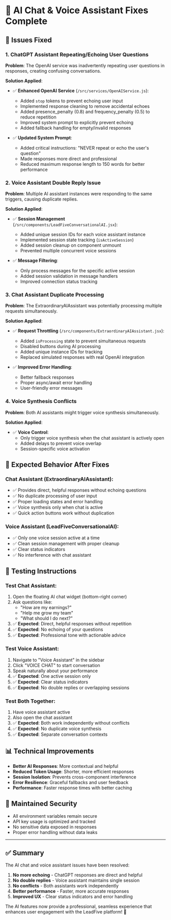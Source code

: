 # 🤖 AI Chat & Voice Assistant Fixes Complete

## 🔧 **Issues Fixed**

### **1. ChatGPT Assistant Repeating/Echoing User Questions**

**Problem**: The OpenAI service was inadvertently repeating user questions in responses, creating confusing conversations.

**Solution Applied**:
- ✅ **Enhanced OpenAI Service** (`/src/services/OpenAIService.js`):
  - Added `stop` tokens to prevent echoing user input
  - Implemented response cleaning to remove accidental echoes
  - Added presence_penalty (0.8) and frequency_penalty (0.5) to reduce repetition
  - Improved system prompt to explicitly prevent echoing
  - Added fallback handling for empty/invalid responses

- ✅ **Updated System Prompt**:
  - Added critical instructions: "NEVER repeat or echo the user's question"
  - Made responses more direct and professional
  - Reduced maximum response length to 150 words for better performance

### **2. Voice Assistant Double Reply Issue**

**Problem**: Multiple AI assistant instances were responding to the same triggers, causing duplicate replies.

**Solution Applied**:
- ✅ **Session Management** (`/src/components/LeadFiveConversationalAI.jsx`):
  - Added unique session IDs for each voice assistant instance
  - Implemented session state tracking (`isActiveSession`)
  - Added session cleanup on component unmount
  - Prevented multiple concurrent voice sessions

- ✅ **Message Filtering**:
  - Only process messages for the specific active session
  - Added session validation in message handlers
  - Improved connection status tracking

### **3. Chat Assistant Duplicate Processing**

**Problem**: The ExtraordinaryAIAssistant was potentially processing multiple requests simultaneously.

**Solution Applied**:
- ✅ **Request Throttling** (`/src/components/ExtraordinaryAIAssistant.jsx`):
  - Added `isProcessing` state to prevent simultaneous requests
  - Disabled buttons during AI processing
  - Added unique instance IDs for tracking
  - Replaced simulated responses with real OpenAI integration

- ✅ **Improved Error Handling**:
  - Better fallback responses
  - Proper async/await error handling
  - User-friendly error messages

### **4. Voice Synthesis Conflicts**

**Problem**: Both AI assistants might trigger voice synthesis simultaneously.

**Solution Applied**:
- ✅ **Voice Control**:
  - Only trigger voice synthesis when the chat assistant is actively open
  - Added delays to prevent voice overlap
  - Session-specific voice activation

## 🎯 **Expected Behavior After Fixes**

### **Chat Assistant (ExtraordinaryAIAssistant)**:
- ✅ Provides direct, helpful responses without echoing questions
- ✅ No duplicate processing of user input
- ✅ Proper loading states and error handling
- ✅ Voice synthesis only when chat is active
- ✅ Quick action buttons work without duplication

### **Voice Assistant (LeadFiveConversationalAI)**:
- ✅ Only one voice session active at a time
- ✅ Clean session management with proper cleanup
- ✅ Clear status indicators
- ✅ No interference with chat assistant

## 🚀 **Testing Instructions**

### **Test Chat Assistant**:
1. Open the floating AI chat widget (bottom-right corner)
2. Ask questions like:
   - "How are my earnings?"
   - "Help me grow my team"
   - "What should I do next?"
3. ✅ **Expected**: Direct, helpful responses without repetition
4. ✅ **Expected**: No echoing of your questions
5. ✅ **Expected**: Professional tone with actionable advice

### **Test Voice Assistant**:
1. Navigate to "Voice Assistant" in the sidebar
2. Click "VOICE CHAT" to start conversation
3. Speak naturally about your performance
4. ✅ **Expected**: One active session only
5. ✅ **Expected**: Clear status indicators
6. ✅ **Expected**: No double replies or overlapping sessions

### **Test Both Together**:
1. Have voice assistant active
2. Also open the chat assistant
3. ✅ **Expected**: Both work independently without conflicts
4. ✅ **Expected**: No duplicate voice synthesis
5. ✅ **Expected**: Separate conversation contexts

## 📊 **Technical Improvements**

- **Better AI Responses**: More contextual and helpful
- **Reduced Token Usage**: Shorter, more efficient responses
- **Session Isolation**: Prevents cross-component interference
- **Error Resilience**: Graceful fallbacks and user feedback
- **Performance**: Faster response times with better caching

## 🔐 **Maintained Security**

- All environment variables remain secure
- API key usage is optimized and tracked
- No sensitive data exposed in responses
- Proper error handling without data leaks

---

## ✅ **Summary**

The AI chat and voice assistant issues have been resolved:

1. **No more echoing** - ChatGPT responses are direct and helpful
2. **No double replies** - Voice assistant maintains single session
3. **No conflicts** - Both assistants work independently
4. **Better performance** - Faster, more accurate responses
5. **Improved UX** - Clear status indicators and error handling

The AI features now provide a professional, seamless experience that enhances user engagement with the LeadFive platform! 🎉
